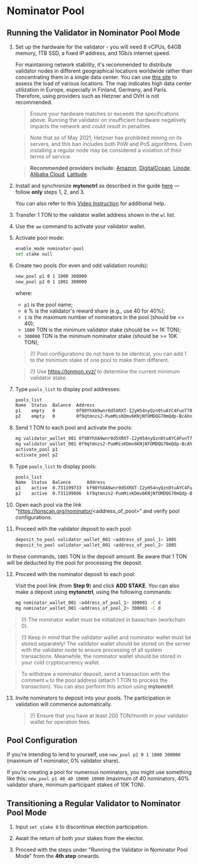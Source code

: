 # Nominator Pool

## Running the Validator in Nominator Pool Mode

1. Set up the hardware for the validator - you will need 8 vCPUs, 64GB memory, 1TB SSD, a fixed IP address, and 1Gb/s internet speed.

   For maintaining network stability, it's recommended to distribute validator nodes in different geographical locations worldwide rather than concentrating them in a single data center. You can use [this site](https://status.toncenter.com/) to assess the load of various locations. The map indicates high data center utilization in Europe, especially in Finland, Germany, and Paris. Therefore, using providers such as Hetzner and OVH is not recommended.

   > Ensure your hardware matches or exceeds the specifications above. Running the validator on insufficient hardware negatively impacts the network and could result in penalties.

   > Note that as of May 2021, Hetzner has prohibited mining on its servers, and this ban includes both PoW and PoS algorithms. Even installing a regular node may be considered a violation of their terms of service.

   > **Recommended providers include:** [Amazon](https://aws.amazon.com/), [DigitalOcean](https://www.digitalocean.com/), [Linode](https://www.linode.com/), [Alibaba Cloud](https://alibabacloud.com/), [Latitude](https://www.latitude.sh/).

2. Install and synchronize **mytonctrl** as described in the guide [here](https://github.com/ton-blockchain/mytonctrl/blob/master/docs/en/manual-ubuntu.md) — follow **only** steps 1, 2, and 3.

   You can also refer to this [Video Instruction](https://ton.org/docs/#/nodes/run-node) for additional help.

3. Transfer 1 TON to the validator wallet address shown in the `wl` list.

4. Use the `aw` command to activate your validator wallet.

5. Activate pool mode:

    ```bash
    enable_mode nominator-pool 
    set stake null
    ```

6. Create two pools (for even and odd validation rounds):
   
   ```bash
   new_pool p1 0 1 1000 300000
   new_pool p2 0 1 1001 300000
   ```

   where:
    * `p1` is the pool name;
    * `0` % is the validator's reward share (e.g., use 40 for 40%);
    * `1` is the maximum number of nominators in the pool (should be <= 40);
    * `1000` TON is the minimum validator stake (should be >= 1K TON);
    * `300000` TON is the minimum nominator stake (should be >= 10K TON);

   > (!) Pool configurations do not have to be identical, you can add 1 to the minimum stake of one pool to make them different.

   > (!) Use https://tonmon.xyz/ to determine the current minimum validator stake.

7. Type `pools_list` to display pool addresses:

   ```bash
   pools_list
   Name  Status  Balance  Address
   p1    empty   0        0f98YhXA9wnr0d5XRXT-I2yH54nyQzn0tuAYC4FunT780qIT
   p2    empty   0        0f9qtmnzs2-PumMisKDmv6KNjNfOMDQG70mQdp-BcAhnV5jL
   ```

8. Send 1 TON to each pool and activate the pools:

   ```bash
   mg validator_wallet_001 0f98YhXA9wnr0d5XRXT-I2yH54nyQzn0tuAYC4FunT780qIT 1
   mg validator_wallet_001 0f9qtmnzs2-PumMisKDmv6KNjNfOMDQG70mQdp-BcAhnV5jL 1
   activate_pool p1
   activate_pool p2
   ```

9. Type `pools_list` to display pools:

   ```bash
   pools_list
   Name  Status  Balance      Address
   p1    active  0.731199733  kf98YhXA9wnr0d5XRXT-I2yH54nyQzn0tuAYC4FunT780v_W
   p2    active  0.731199806  kf9qtmnzs2-PumMisKDmv6KNjNfOMDQG70mQdp-BcAhnV8UO
   ```

10. Open each pool via the link "https://tonscan.org/nominator/<address_of_pool>" and verify pool configurations.

11. Proceed with the validator deposit to each pool:

    ```bash
    deposit_to_pool validator_wallet_001 <address_of_pool_1> 1005
    deposit_to_pool validator_wallet_001 <address_of_pool_2> 1005
    ```

   In these commands, `1005` TON is the deposit amount. Be aware that 1 TON will be deducted by the pool for processing the deposit.

12. Proceed with the nominator deposit to each pool:

    Visit the pool link (from **Step 9**) and click **ADD STAKE**. 
    You can also make a deposit using **mytonctrl**, using the following commands:

    ```bash
    mg nominator_wallet_001 <address_of_pool_1> 300001 -C d
    mg nominator_wallet_001 <address_of_pool_2> 300001 -C d
    ```

   > (!) The nominator wallet must be initialized in basechain (workchain 0).

   > (!) Keep in mind that the validator wallet and nominator wallet must be stored separately! The validator wallet should be stored on the server with the validator node to ensure processing of all system transactions. Meanwhile, the nominator wallet should be stored in your cold cryptocurrency wallet.

   > To withdraw a nominator deposit, send a transaction with the comment `w` to the pool address (attach 1 TON to process the transaction). You can also perform this action using **mytonctrl**.

13. Invite nominators to deposit into your pools. The participation in validation will commence automatically.

    > (!) Ensure that you have at least 200 TON/month in your validator wallet for operation fees.

## Pool Configuration

If you're intending to lend to yourself, use `new_pool p1 0 1 1000 300000` (maximum of 1 nominator, 0% validator share).

If you're creating a pool for numerous nominators, you might use something like this: `new_pool p1 40 40 10000 10000` (maximum of 40 nominators, 40% validator share, minimum participant stakes of 10K TON).

## Transitioning a Regular Validator to Nominator Pool Mode

1. Input `set stake 0` to discontinue election participation.

2. Await the return of both your stakes from the elector.

3. Proceed with the steps under "Running the Validator in Nominator Pool Mode" from the **4th step** onwards.
